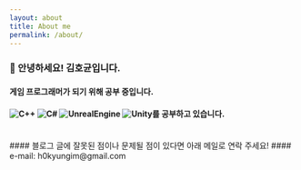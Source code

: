 ```yaml
---
layout: about
title: About me
permalink: /about/
---
```


### 👋 안녕하세요! 김호균입니다.  
#### 게임 프로그래머가 되기 위해 공부 중입니다.
#### ![C++](https://img.shields.io/badge/C++-%2300599C?style=for-the-badge&logo=Cplusplus&logoColor=white) ![C#](https://img.shields.io/badge/C%23-%23239120?style=for-the-badge&logo=Csharp&logoColor=white) ![UnrealEngine](https://img.shields.io/badge/Unreal_Engine-%230E1128?style=for-the-badge&logo=unrealengine&logoColor=white) ![Unity](https://img.shields.io/badge/Unity-%23FFFFFF?style=for-the-badge&logo=unity&logoColor=black)를 공부하고 있습니다.
<br>
#### 블로그 글에 잘못된 점이나 문제될 점이 있다면 아래 메일로 연락 주세요!
#### e-mail: h0kyungim@gmail.com
